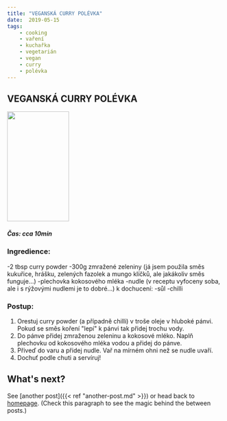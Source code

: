```yaml
---
title: "VEGANSKÁ CURRY POLÉVKA"
date:  2019-05-15
tags: 
    - cooking
    - vaření
    - kuchařka
    - vegetarián
    - vegan
    - curry
    - polévka
---
```


## VEGANSKÁ CURRY POLÉVKA

<img src="https://zljrta.db.files.1drv.com/y4mK2rKOgZY9IowR43Unwt-bkQS33ih9PikO0Or8oEW7avHAq33qMIjjOWLugDgBlacW7fimJbkEM6dV-gzpfX1gFEYHnifiuAoBSyAkATIu1NFsofCsF5wa14m0TLhDExi8_nOlOZ6Vf45X0_Ojl3VnseJm4ayIbFHzbLmF5sq1QYHefzfBYVDzD5Ti7JPBdOW8mzusBL8nR65bIgmHwaBlg?width=144&height=256&cropmode=none" width="144" height="256" />

##### Čas: cca 10min

### Ingredience:
-2 tbsp curry powder 
-300g zmražené zeleniny (já jsem použila směs kukuřice, hrášku, zelených fazolek a mungo klíčků, ale jakákoliv směs funguje...)
-plechovka kokosového mléka
-nudle (v receptu vyfoceny soba, ale i s rýžovými nudlemi je to dobré...)
k dochucení:
-sůl
-chilli

### Postup: 
1. Orestuj curry powder (a případně chilli) v troše oleje v hluboké pánvi. Pokud se směs koření "lepí" k pánvi tak přidej trochu vody.
2. Do pánve přidej zmraženou zeleninu a kokosové mléko. Naplň plechovku od kokosového mléka vodou a přidej do pánve. 
3. Přiveď do varu a přidej nudle. Vař na mírném ohni než se nudle uvaří. 
4. Dochuť podle chuti a servíruj!






## What's next?

See [another post]({{< ref "another-post.md" >}}) or head back to [homepage](../../). (Check this paragraph to see the magic behind the between posts.)
